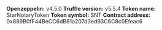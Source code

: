 
**Openzeppelin:** v4.5.0
**Truffle version:** v5.5.4
**Token name:** StarNotaryToken
**Token symbol:** SNT
**Contract address:** 0x889B0fF44BeCC6dB81a207d3ed93C6C8c0Efeac6
